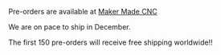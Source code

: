 Pre-orders are available at [Maker Made CNC](https://www.makermadecnc.com/shop)

We are on pace to ship in December.

The first 150 pre-orders will receive free shipping worldwide!!
